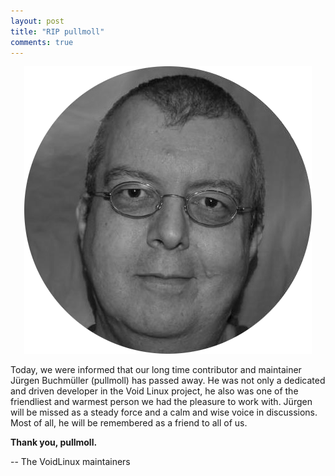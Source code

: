 ```yaml
---
layout: post
title: "RIP pullmoll"
comments: true
---
```


<center>
	<img src="assets/img/pullmoll.png">
</center>

Today, we were informed that our long time contributor and maintainer Jürgen Buchmüller (pullmoll) has passed away.
He was not only a dedicated and driven developer in the Void Linux project, he also was one of the friendliest and warmest person we had the pleasure to work with. Jürgen will be missed as a steady force and a calm and wise voice in discussions. Most of all, he will be remembered as a friend to all of us.

**Thank you, pullmoll.**

-- The VoidLinux maintainers
